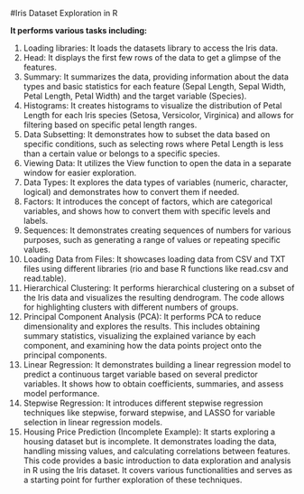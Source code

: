 #Iris Dataset Exploration in R

**It performs various tasks including:**

1. Loading libraries: It loads the datasets library to access the Iris data.
2. Head: It displays the first few rows of the data to get a glimpse of the features.
3. Summary: It summarizes the data, providing information about the data types and basic statistics for each feature (Sepal Length, Sepal Width, Petal Length, Petal Width) and the target variable (Species).
4. Histograms: It creates histograms to visualize the distribution of Petal Length for each Iris species (Setosa, Versicolor, Virginica) and allows for filtering based on specific petal length ranges.
5. Data Subsetting: It demonstrates how to subset the data based on specific conditions, such as selecting rows where Petal Length is less than a certain value or belongs to a specific species.
6. Viewing Data: It utilizes the View function to open the data in a separate window for easier exploration.
7. Data Types: It explores the data types of variables (numeric, character, logical) and demonstrates how to convert them if needed.
8. Factors: It introduces the concept of factors, which are categorical variables, and shows how to convert them with specific levels and labels.
9. Sequences: It demonstrates creating sequences of numbers for various purposes, such as generating a range of values or repeating specific values.
10. Loading Data from Files: It showcases loading data from CSV and TXT files using different libraries (rio and base R functions like read.csv and read.table).
11. Hierarchical Clustering: It performs hierarchical clustering on a subset of the Iris data and visualizes the resulting dendrogram. The code allows for highlighting clusters with different numbers of groups.
12. Principal Component Analysis (PCA): It performs PCA to reduce dimensionality and explores the results. This includes obtaining summary statistics, visualizing the explained variance by each component, and examining how the data points project onto the principal components.
13. Linear Regression: It demonstrates building a linear regression model to predict a continuous target variable based on several predictor variables. It shows how to obtain coefficients, summaries, and assess model performance.
14. Stepwise Regression: It introduces different stepwise regression techniques like stepwise, forward stepwise, and LASSO for variable selection in linear regression models.
15. Housing Price Prediction (Incomplete Example): It starts exploring a housing dataset but is incomplete. It demonstrates loading the data, handling missing values, and calculating correlations between features.
    This code provides a basic introduction to data exploration and analysis in R using the Iris dataset. It covers various functionalities and serves as a starting point for further exploration of these techniques.
